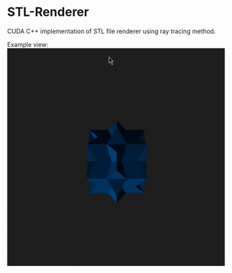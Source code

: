 # STL-Renderer
CUDA C++ implementation of STL file renderer using ray tracing method.

Example view:</br>
![Preview](preview.gif)